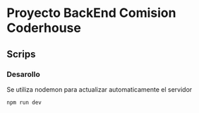 # Proyecto BackEnd Comision Coderhouse

## Scrips

### Desarollo

Se utiliza nodemon para actualizar automaticamente el servidor
```
npm run dev
```
